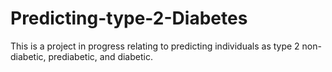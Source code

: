 # Predicting-type-2-Diabetes

This is a project in progress relating to predicting individuals as type 2 non-diabetic, prediabetic, and diabetic.
